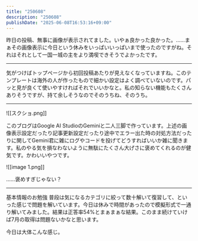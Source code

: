 ```yaml
---
title: "250608"
description: "250608"
publishDate: "2025-06-08T16:53:16+09:00"
---
```

 
昨日の投稿、無事に画像が表示されてました。いやぁ良かった良かった。……まぁその画像表示に今日という休みをいっぱいいっぱいまで使ったのですがね。それはそれとして一国一城の主をより満喫できそうでよかったです。

---

気がつけばトップページから初回投稿あたりが見えなくなっていますね。このテンプレートは海外の人が作ったもので細かい設定はよく調べていないのです。パッと見が良くて使いやすければそれでいいかなと。私の知らない機能もたくさんありそうですが、持て余しそうなのでそのうちね、そのうち。

---

![[スクショ.png]]

このブログはGoogle AI StudioのGeminiと二人三脚で作っています。上述の画像表示設定だったり記事更新設定だったり途中でエラー出た時の対処方法だったりに関してGemini君に雑にログやコードを投げてどうすればいいか雑に聞きます。私のやる気を損なわないように無駄にたくさん大げさに褒めてくれるのが健気です。かわいいやつです。

![[image 1.png]]
 
……褒めすぎじゃない？

---

基本情報のお勉強
普段は気になるカテゴリに絞って数十解いて復習して、といった感じで問題を解いています。今日は休みで時間があったので模擬形式で一通り解いてみました。結果は正答率54%とまぁまぁな結果。このまま続けていけば7月の取得は問題ないかなと思います。

今日は大体こんな感じ。